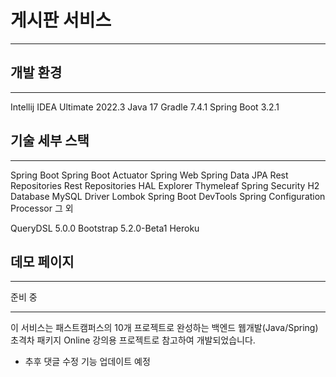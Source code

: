 # 게시판 서비스
---

## 개발 환경
---
Intellij IDEA Ultimate 2022.3
Java 17
Gradle 7.4.1
Spring Boot 3.2.1

## 기술 세부 스택
---
Spring Boot
Spring Boot Actuator
Spring Web
Spring Data JPA
Rest Repositories
Rest Repositories HAL Explorer
Thymeleaf
Spring Security
H2 Database
MySQL Driver
Lombok
Spring Boot DevTools
Spring Configuration Processor
그 외

QueryDSL 5.0.0
Bootstrap 5.2.0-Beta1
Heroku

## 데모 페이지
---
준비 중

---

이 서비스는 패스트캠퍼스의 10개 프로젝트로 완성하는 백엔드 웹개발(Java/Spring) 초격차 패키지 Online 강의용 프로젝트로 참고하여 개발되었습니다.
+ 추후 댓글 수정 기능 업데이트 예정
